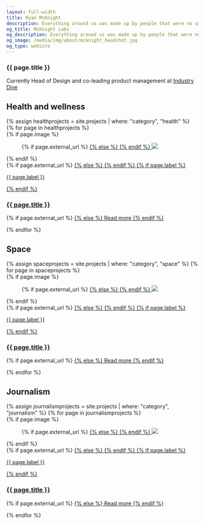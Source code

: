 ```yaml
---
layout: full-width
title: Ryan McKnight
description: Everything around us was made up by people that were no smarter than us, and we can change it.
og_title: McKnight Labs
og_description: Everything around us was made up by people that were no smarter than us, and we can change it.
og_image: /media/img/about/mcknight_headshot.jpg
og_type: website
---
```

<section class="stripe-section">
	<section class="grid page-header">
		<div class="full-width">
			<h1>{{ page.title }}
			</h1>
			<p>
			Currently Head of Design and co-leading product management at <a href="https://www.industrydive.com/">Industry Dive</a>
			</p>
		</div>
	</section>
</section>
<section class="stripe-section-2">
	<section class="grid sub-section-header">
		<div class="full-width">
			<h2>Health and wellness</h2>
		</div>
	</section>
	<section class="grid-wrapper tiles">
		{% assign healthprojects = site.projects | where: "category", "health" %}
		{% for page in healthprojects %}
		<article>
			{% if page.image %}
			<figure>
				{% if page.external_url %}
				<a href="{{ page.external_url }}">
				{% else %}
				<a href="{{ page.url }}">
				{% endif %}
				<img src="{{ page.image }}" />
				</a>
			</figure>
			{% endif %}
			<figcaption>
				{% if page.external_url %}
				<a href="{{ page.external_url }}">
				{% else %}
				<a href="{{ page.url }}">
				{% endif %}
				{% if page.label %}
				<p class="label">{{ page.label }}</p>
				{% endif %}
				<h3>
					{{ page.title }}
				</h3>
				</a>
				<p>
				{% if page.external_url %}
				<a href="{{ page.external_url }}">
				{% else %}
				<a href="{{ page.url }}">
				Read more
				{% endif %}
				</a>
				</p>
			</figcaption>
		</article>
		{% endfor %}
	</section>
</section>

<section class="stripe-section-2">
	<section class="grid sub-section-header">
		<div class="full-width">
			<h2>Space</h2>
		</div>
	</section>
	<section class="grid-wrapper tiles">
		{% assign spaceprojects = site.projects | where: "category", "space" %}
		{% for page in spaceprojects %}
		<article>
			{% if page.image %}
			<figure>
				{% if page.external_url %}
				<a href="{{ page.external_url }}">
				{% else %}
				<a href="{{ page.url }}">
				{% endif %}
				<img src="{{ page.image }}" />
				</a>
			</figure>
			{% endif %}
			<figcaption>
				{% if page.external_url %}
				<a href="{{ page.external_url }}">
				{% else %}
				<a href="{{ page.url }}">
				{% endif %}
				{% if page.label %}
				<p class="label">{{ page.label }}</p>
				{% endif %}
				<h3>
					{{ page.title }}
				</h3>
				</a>
				<p>
				{% if page.external_url %}
				<a href="{{ page.external_url }}">
				{% else %}
				<a href="{{ page.url }}">
				Read more
				{% endif %}
				</a>
				</p>
			</figcaption>
		</article>
		{% endfor %}
	</section>
</section>

<section class="stripe-section-2">
	<section class="grid sub-section-header">
		<div class="full-width">
			<h2>Journalism</h2>
		</div>
	</section>
	<section class="grid-wrapper tiles">
		{% assign journalismprojects = site.projects | where: "category", "journalism" %}
		{% for page in journalismprojects %}
		<article>
			{% if page.image %}
			<figure>
				{% if page.external_url %}
				<a href="{{ page.external_url }}">
				{% else %}
				<a href="{{ page.url }}">
				{% endif %}
				<img src="{{ page.image }}" />
				</a>
			</figure>
			{% endif %}
			<figcaption>
				{% if page.external_url %}
				<a href="{{ page.external_url }}">
				{% else %}
				<a href="{{ page.url }}">
				{% endif %}
				{% if page.label %}
				<p class="label">{{ page.label }}</p>
				{% endif %}
				<h3>
					{{ page.title }}
				</h3>
				</a>
				<p>
				{% if page.external_url %}
				<a href="{{ page.external_url }}">
				{% else %}
				<a href="{{ page.url }}">
				Read more
				{% endif %}
				</a>
				</p>
			</figcaption>
		</article>
		{% endfor %}
	</section>


</section>